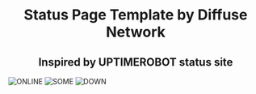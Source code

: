 <h1 style="text-align:center;"> Status Page Template by Diffuse Network </h1>
<h2 style="text-align:center;"> Inspired by UPTIMEROBOT status site </h2>


![ONLINE](https://imgur.com/wbxmG53.png)
![SOME](https://imgur.com/OPD2sVp.png)
![DOWN](https://imgur.com/hX9AigV.png)
